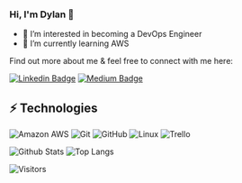 <!-- LUIT GitHub Profile Template

**Dylan0210/Dylan0210** is a ✨ _special_ ✨ repository because its `README.md` (this file) appears on your GitHub profile. -->

<!-- Keep "Hi there" or replace it with a greeting of your own! -->

### Hi, I'm Dylan 👋

- 👀 I’m interested in becoming a DevOps Engineer
- 🌱 I’m currently learning AWS

<!-- Introduce yourself and give a brief introduction about yourself here.  Also include what tech you're interested in and what you are currently learning -->

Find out more about me & feel free to connect with me here:

<!-- Replace the fields below with the information requested. Remember to remove the encapsulating <> characters. For spaces in names, use %20 (e.g. Dylan%20Knight) -->

[![Linkedin Badge](https://img.shields.io/badge/-Dylan%20Knight-blue?style=flat-square&logo=Linkedin&logoColor=white&link=https://www.linkedin.com/in/dylanknight0210/)](https://www.linkedin.com/in/dylanknight0210/)
[![Medium Badge](https://img.shields.io/badge/Dylan%20Knight-12100E?style=flat-square&logo=medium&logoColor=white&link=https://medium.com/@dylanknight0210)](https://medium.com/@dylanknight0210)

## ⚡ Technologies

<!-- Check out the Badges folder for more badges -->
<!-- Replace the fields below with the information requested. Remember to remove the encapsulating <> characters. -->
![Amazon AWS](https://img.shields.io/badge/Amazon%20AWS-232F3E?style=flat-square&logo=amazon-aws)
![Git](https://img.shields.io/badge/-Git-black?style=flat-square&logo=git)
![GitHub](https://img.shields.io/badge/-GitHub-181717?style=flat-square&logo=github)
![Linux](https://img.shields.io/badge/Linux-FCC624?style=flat-square&logo=linux&logoColor=black)
![Trello](https://img.shields.io/badge/Trello-%23026AA7.svg?style=flat-square&logo=Trello&logoColor=white)
<!--![Python](https://img.shields.io/badge/-Python-black?style=flat-square&logo=Python) -->
<!--![Docker](https://img.shields.io/badge/docker-%230db7ed.svg?style=for-the-badge&logo=docker&logoColor=white)
![Terraform](https://img.shields.io/badge/terraform-%235835CC.svg?style=for-the-badge&logo=terraform&logoColor=white) -->
![Github Stats](https://github-readme-stats.vercel.app/api?username=Dylan0210&count_private=true&show_icons=true&include_all_commits=true)
![Top Langs](https://github-readme-stats.vercel.app/api/top-langs/?username=Dylan0210&hide=TeX&layout=compact) 

![Visitors](https://api.visitorbadge.io/api/visitors?path=https%3A%2F%2Fgithub.com%2FDylan0210%2F&countColor=%23f47373&style=plastic)
